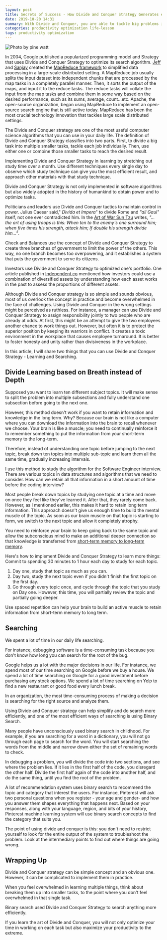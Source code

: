 ```yaml
---
layout: post
title: Secrets of Success - How Divide and Conquer Strategy Generates efficiency to Systems and Boosts Productivity
date: 2019-10-20 14:31
summary: With Divide and Conquer, you are able to tackle big problems in fast pace environment 
categories: productivity optimization life-lesson
tags: productivity optimization
---
```

![Photo by pine watt](https://images.unsplash.com/photo-1436377991866-f9af228d2b47?ixlib=rb-1.2.1&ixid=eyJhcHBfaWQiOjEyMDd9&auto=format&fit=crop&w=1000&q=80)

In 2004, Google published a popularized programming model and Strategy that uses Divide and Conquer Strategy to optimize its search algorithm. <a href="https://en.wikipedia.org/wiki/Jeff_Dean_(computer_scientist)" target="_blank">Jeff </a> and <a href="https://en.wikipedia.org/wiki/Sanjay_Ghemawat" target="_blank">Sanjay</a> created the <a href="https://static.googleusercontent.com/media/research.google.com/en//archive/mapreduce-osdi04.pdf" target="_blank">MapReduce framework</a> to simplified data processing in a large-scale distributed setting. A MapReduce job usually splits the input dataset into independent chunks that are processed by the map tasks in a completely parallel manner. Then, it sorts the output of the maps, and input it to the reduce tasks. The reduce tasks will collate the input from the map tasks and combine them in some way based on the desired performance, such as its sums, average, count...etc. Apache, the open-source organization, began using MapReduce to implement an open-source search engine that is still active today. MapReduce has been the most crucial technology innovation that tackles large scale distributed settings.

The Divide and Conquer strategy are one of the most useful computer science algorithms that you can use in your daily life. The definition of Divide and Conquer Strategy classifies into two parts. First, to divide a big task into multiple smaller tasks, tackle each job individually. Then, use either one or combine those smaller tasks to reach the desired result. 

Implementing Divide and Conquer Strategy in learning by stretching out study time over a month. Use different techniques every single day to observe which study technique can give you the most efficient result, and approach other materials with that study technique.

Divide and Conquer Strategy is not only implemented in software algorithms but also widely adopted in the history of humankind to obtain power and to optimize tasks. 

Politicians and leaders use Divide and Conquer tactics to maintain control in power. Julius Caesar said," *Divida et Impera*" to divide Rome and *"all Gaul"* itself, not one ever contradicted him. In the <a href="https://chacocanyon.com/pointlookout/050720.shtml" target="_blank">Art of War Sun Tzu</a> writes, *"... the art of using troops is this: When ten to the enemy's one surround him; when five times his strength, attack him; If double his strength divide him…"*. 

Check and Balances use the concept of Divide and Conquer Strategy to create three branches of government to limit the power of the others. This way, no one branch becomes too overpowering, and it establishes a system that puts the government to serve its citizens.  

Investors use Divide and Conquer Strategy to optimized one's portfolio. One article published in <a href="https://www.independent.co.uk/money/spend-save/secrets-of-success-divide-and-conquer-the-optimal-portfolio-5356533.html" target="_blank">Independent.co</a> mentioned how investors could use a combination of diversified assets by understanding how each asset works in the past to assess the proportions of different assets.

Although Divide and Conquer strategy is so simple and sounds obvious, most of us overlook the concept in practice and become overwhelmed in the face of challenges. Using Divide and Conquer in the wrong settings might be perceived as ruthless. For instance, a manager can use Divide and Conquer Strategy to assign responsibility jointly to two people who are already at odds. At first, this might be an attempt to give the two employees another chance to work things out. However, but often it is to protect the superior position by keeping its warriors in conflict. It creates a toxic environment in the workplace that causes employee turnaround. It is better to foster honesty and unity rather than divisiveness in the workplace.

In this article, I will share two things that you can use Divide and Conquer Strategy - Learning and Searching.

## Divide Learning based on Breath instead of Depth
Supposed you want to learn ten different subject topics. It will make sense to split the problem into multiple subsections and fully understand one subsection before going to the next one. 

However, this method doesn't work if you want to retain information and knowledge in the long term. Why? Because our brain is not like a computer where you can download the information into the brain to recall whenever we choose. Your brain is like a muscle; you need to continually reinforce it to remember something to put the information from your short-term memory to the long-term. 

Therefore, instead of understanding one topic before jumping to the next topic, break down ten topics into multiple sub-topic and learn them all the same time, gradually increasing intervals.

I use this method to study the algorithm for the Software Engineer interview. There are various topics in data structures and algorithms that we need to consider. How can we retain all that information in a short amount of time before the coding interview?  

Most people break down topics by studying one topic at a time and move on once they feel like they've learned it. After that, they rarely come back. However, as I mentioned earlier, this makes it hard to retain long term information. This approach doesn't give us enough time to build the mental muscle of the topic. As soon as our brain muscle on that topic is starting to form, we switch to the next topic and allow it completely atrophy.

You need to reinforce your brain to keep going back to the same topic and allow the subconscious mind to make an additional deeper connection so that knowledge is transferred from <a href="https://science.howstuffworks.com/life/inside-the-mind/human-brain/human-memory2.htm" target="_blank">short-term memory to long-term memory</a>.

Here's how to implement Divide and Conquer Strategy to learn more things:
Commit to spending 30 minutes to 1 hour each day to study for each topic.
1. Day one, study that topic as much as you can. 
2. Day two, study the next topic even if you didn't finish the first topic on the first day. 
3. Go through every topic once, and cycle through the topic that you study on Day one. However, this time, you will partially review the topic and partially going deeper. 

Use spaced repetition can help your brain to build an active muscle to retain information from short-term memory to long term.

## Searching
We spent a lot of time in our daily life searching. 

For instance, debugging software is a time-consuming task because you don't know how long you can search for the root of the bug.

Google helps us a lot with the major decisions in our life. For instance, we spend most of our time searching on Google before we buy a house. We spend a lot of time searching on Google for a good investment before purchasing any stock options. We spend a lot of time searching on Yelp to find a new restaurant or good food every lunch break. 

In an organization, the most time-consuming process of making a decision is searching for the right source and analyze them. 

Using Divide and Conquer strategy can help simplify and do search more efficiently, and one of the most efficient ways of searching is using Binary Search.

Many people have unconsciously used binary search in childhood. For example, if you are searching for a word in a dictionary, you will not go through each page to search for the word. You will start searching the words from the middle and narrow down either the set of remaining words to check.

 In debugging a problem, you will divide the code into two sections, and see where the problem lies. If it lies in the first half of the code, you disregard the other half. Divide the first half again of the code into another half, and do the same thing, until you find the root of the problem. 

A lot of recommendation system uses binary search to recommend the topic and category that interest the users. For instance,  Pinterest will ask two personal questions when you register - your age and gender- and how you answer them shapes everything that happens next. Based on your responses, along with your language, region, and bits of your history, Pinterest machine learning system will use binary search concepts to find the category that suits you.

The point of using divide and conquer is this: you don't need to restrict yourself to look for the entire output of the system to troubleshoot the problem. Look at the intermediary points to find out where things are going wrong.

## Wrapping Up
Divide and Conquer strategy can be simple concept and an obvious one. However, it can be complicated to implement them in practice.

When you feel overwhelmed in learning multiple things, think about breaking them up into smaller tasks, to the point where you don't feel overwhelmed in that single task.

Binary search used Divide and Conquer Strategy to search anything more efficiently.

If you learn the art of Divide and Conquer, you will not only optimize your time in working on each task but also maximize your productivity to the extreme.
